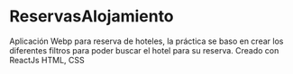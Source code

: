 # ReservasAlojamiento

Aplicación Webp para reserva de hoteles, la práctica se baso en crear los diferentes filtros para poder buscar el hotel para su reserva. Creado con ReactJs HTML, CSS

